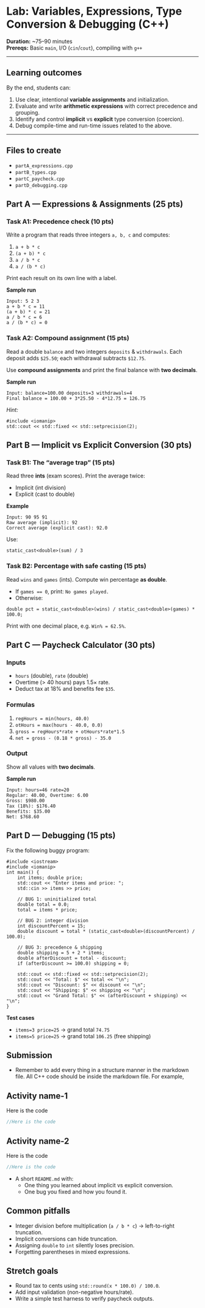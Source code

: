 # Lab: Variables, Expressions, Type Conversion & Debugging (C++)

**Duration:** ~75–90 minutes  
**Prereqs:** Basic `main`, I/O (`cin`/`cout`), compiling with `g++`

---

## Learning outcomes
By the end, students can:
1. Use clear, intentional **variable assignments** and initialization.
2. Evaluate and write **arithmetic expressions** with correct precedence and grouping.
3. Identify and control **implicit** vs **explicit** type conversion (coercion).
4. Debug compile-time and run-time issues related to the above.

---

## Files to create
- `partA_expressions.cpp`
- `partB_types.cpp`
- `partC_paycheck.cpp`
- `partD_debugging.cpp`

## Part A — Expressions & Assignments (25 pts)

### Task A1: Precedence check (10 pts)

Write a program that reads three integers `a, b, c` and computes:

1. `a + b * c`
2. `(a + b) * c`
3. `a / b * c`
4. `a / (b * c)`

Print each result on its own line with a label.

**Sample run**

```
Input: 5 2 3
a + b * c = 11
(a + b) * c = 21
a / b * c = 6
a / (b * c) = 0
```

### Task A2: Compound assignment (15 pts)

Read a double `balance` and two integers `deposits` & `withdrawals`.
 Each deposit adds `$25.50`; each withdrawal subtracts `$12.75`.

Use **compound assignments** and print the final balance with **two decimals**.

**Sample run**

```
Input: balance=100.00 deposits=3 withdrawals=4
Final balance = 100.00 + 3*25.50 - 4*12.75 = 126.75
```

*Hint:*

```
#include <iomanip>
std::cout << std::fixed << std::setprecision(2);
```

## Part B — Implicit vs Explicit Conversion (30 pts)

### Task B1: The “average trap” (15 pts)

Read three **ints** (exam scores). Print the average twice:

- Implicit (int division)
- Explicit (cast to double)

**Example**

```
Input: 90 95 91
Raw average (implicit): 92
Correct average (explicit cast): 92.0
```

Use:

```
static_cast<double>(sum) / 3
```

### Task B2: Percentage with safe casting (15 pts)

Read `wins` and `games` (ints). Compute win percentage **as double**.

- If `games == 0`, print: `No games played.`
- Otherwise:

```
double pct = static_cast<double>(wins) / static_cast<double>(games) * 100.0;
```

Print with one decimal place, e.g. `Win% = 62.5%`.

## Part C — Paycheck Calculator (30 pts)

### Inputs

- `hours` (double), `rate` (double)
- Overtime (> 40 hours) pays 1.5× rate.
- Deduct tax at 18% and benefits fee `$35`.

### Formulas

1. `regHours = min(hours, 40.0)`
2. `otHours = max(hours - 40.0, 0.0)`
3. `gross = regHours*rate + otHours*rate*1.5`
4. `net = gross - (0.18 * gross) - 35.0`

### Output

Show all values with **two decimals**.

**Sample run**

```
Input: hours=46 rate=20
Regular: 40.00, Overtime: 6.00
Gross: $980.00
Tax (18%): $176.40
Benefits: $35.00
Net: $768.60
```

## Part D — Debugging (15 pts)

Fix the following buggy program:

```
#include <iostream>
#include <iomanip>
int main() {
    int items; double price;
    std::cout << "Enter items and price: ";
    std::cin >> items >> price;

    // BUG 1: uninitialized total
    double total = 0.0;  
    total = items * price; 

    // BUG 2: integer division
    int discountPercent = 15;
    double discount = total * (static_cast<double>(discountPercent) / 100.0);

    // BUG 3: precedence & shipping
    double shipping = 5 + 2 * items;
    double afterDiscount = total - discount;
    if (afterDiscount >= 100.0) shipping = 0;

    std::cout << std::fixed << std::setprecision(2);
    std::cout << "Total: $" << total << "\n";
    std::cout << "Discount: $" << discount << "\n";
    std::cout << "Shipping: $" << shipping << "\n";
    std::cout << "Grand Total: $" << (afterDiscount + shipping) << "\n";
}
```

**Test cases**

- `items=3 price=25` → grand total `74.75`
- `items=5 price=25` → grand total `106.25` (free shipping)

## Submission

- Remember to add every thing in a structure manner in the markdown file. All C++ code should be inside the markdown file. For example,

## Activity name-1

Here is the code

```cpp
//Here is the code
```

## Activity name-2

Here is the code

```cpp
//Here is the code
```

- A short `README.md` with:
  - One thing you learned about implicit vs explicit conversion.
  - One bug you fixed and how you found it.

## Common pitfalls

- Integer division before multiplication (`a / b * c`) → left-to-right truncation.
- Implicit conversions can hide truncation.
- Assigning `double` to `int` silently loses precision.
- Forgetting parentheses in mixed expressions.

## Stretch goals

- Round tax to cents using `std::round(x * 100.0) / 100.0`.
- Add input validation (non-negative hours/rate).
- Write a simple test harness to verify paycheck outputs.
